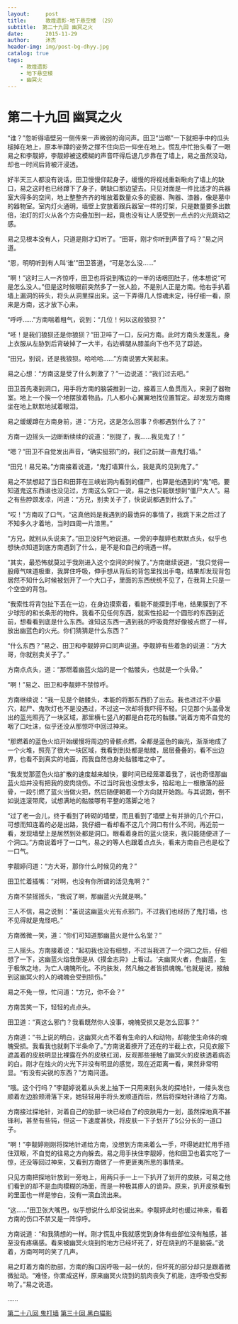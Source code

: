 ```yaml
---
layout:     post
title:      敦煌遗影·地下悬空楼 （29）
subtitle:  第二十九回 幽冥之火
date:       2015-11-29
author:     沐杰
header-img: img/post-bg-dhyy.jpg
catalog: true
tags:
    - 敦煌遗影
    - 地下悬空楼
    - 幽冥火
---
```

# 第二十九回 幽冥之火

“谁？”忽听得墙壁另一侧传来一声微弱的询问声。田卫“当啷”一下就把手中的瓜头槌掉在地上，原本半蹲的姿势之撑不住向后一仰坐在地上。慌乱中忙抬头看了一眼易之和李靓婷，李靓婷被这模糊的声音吓得后退几步靠在了墙上，易之虽然没动，却也一时间后背被汗浸透。

好半天三人都没有说话，田卫慢慢仰起身子，缓慢的将视线重新瞅向了墙上的缺口，易之这时也已经蹲下了身子，朝缺口那边望去。只见对面是一件比适才的兵器室大得多的空间，地上整整齐齐的堆放着数量众多的瓷器、陶器、漆器，像是墓中的器物室。室内灯火通明，墙壁上安放着跟兵器室一样的灯架，只是数量要多出数倍，油灯的灯火从各个方向叠加到一起，竟也没有让人感受到一点点的火光跳动之感。

易之见根本没有人，只道是刚才幻听了。“田哥，刚才你听到声音了吗？”易之问道。

“恩，明明听到有人叫‘谁’”田卫答道，“可是怎么没……”

“啊！”这时三人一齐惊呼，田卫也将说到嘴边的一半的话咽回肚子，他本想说“可是怎么没人。”但是这时候眼前突然多了一张人脸，不是别人正是方南。他右手扒着墙上漏洞的砖头，将头从洞里探出来。这一下弄得几人惊魂未定，待仔细一看，原来是方南，这才放下心来。

“呼呼……”方南喘着粗气，说到：“几位！何以这般狼狈？”

“呸！是我们狼狈还是你狼狈？”田卫啐了一口，反问方南。此时方南头发蓬乱，身上衣服从左胁到后背破掉了一大半，右边裤腿从膝盖向下也不见了踪迹。

“田兄，别说，还是我狼狈。哈哈哈……”方南说罢大笑起来。

易之心想：“方南这是受了什么刺激了？”一边说道：“我们过去吧。”

田卫首先凑到洞口，用手将方南的脑袋推到一边，接着三人鱼贯而入，来到了器物室。地上一个挨一个地摆放着物品，几人都小心翼翼地找位置暂定。却发现方南瘫坐在地上默默地拭着眼泪。

易之缓缓蹲在方南身前，道：“方兄，这是怎么回事？你都遇到什么了？”

方南一边摇头一边断断续续的说道：“别提了，我……我见鬼了！”

“嗯？”田卫不自觉发出声音，“确实挺邪门的，我们之前就一直鬼打墙。”

“田兄！易兄弟。”方南接着说道，“鬼打墙算什么，我是真的见到鬼了。”

易之不禁想起了当日和田菲在三峡岩洞内看到的僵尸，也算是他遇到的“鬼”吧。要知道鬼这东西谁也没见过，方南这么空口一说，易之也只能联想到“僵尸大人”。易之有些脖颈发凉，问道：“方兄，别卖关子了，快说说都遇到什么了。”

“哎！”方南叹了口气，“这真他妈是我遇到的最诡异的事情了，我跳下来之后过了不知多久才着地，当时四周一片漆黑。”

“方兄，就别从头说来了。”田卫没好气地说道。一旁的李靓婷也默默点头，似乎也想快点知道到底方南遇到了什么，是不是和自己的境遇一样。

“其实，最恐怖就莫过于我刚进入这个空间的时候了。”方南继续说道，“我只觉得一股瘴气味道极重，我屏住呼吸，伸手想从背后的背包里找出手电，结果却发现背包居然不知什么时候被划开了一个大口子，里面的东西统统不见了，在我背上只是一个空空的背包。

“我索性将背包扯下丢在一边，在身边摸索着，看能不能摸到手电，结果膜到了不少球形的和长条形的物件。我看不见任何东西，就索性拾起一个圆形的东西到近前，想看看到底是什么东西。谁知这东西一遇到我的呼吸竟然好像被点燃了一样，放出幽蓝色的火光。你们猜猜是什么东西？”

“什么东西？”易之、田卫和李靓婷异口同声说道。李靓婷有些着急的说道：“方大哥，你就别卖关子了。”

方南点点头，道：“那燃着幽蓝火焰的是一个骷髅头，也就是一个头骨。”

“啊！”易之、田卫和李靓婷不禁惊呼。

方南继续说：“我一见是个骷髅头，本能的将那东西扔了出去。我也进过不少墓穴，起尸、鬼吹灯也不是没遇过，不过这一次却将我吓得不轻。只见那个头盖骨发出的蓝光照亮了一块区域，那里横七竖八的都是白花花的骷髅。”说着方南不自觉的咽了口吐沫，似乎还没从那惊吓中回过神来。

“那燃着的蓝色火焰开始缓慢将周边的骨骸点燃，全都是蓝色的幽光，渐渐地成了一个火堆，照亮了很大一块区域，我看到到处都是骷髅，层层叠叠的，看不出边界，也看不到真实的地面，而我自然也身处骷髅堆之中了。

“我发觉那蓝色火焰扩散的速度越来越快，霎时间已经笼罩着我了，说也奇怪那幽蓝火焰并没有把我的皮肉烧伤。不过当时我也没想太多，拾起地上一根散落的胫骨，一段引燃了蓝火当做火把，然后随便朝着一个方向就开始跑。与其说跑，倒不如说连滚带爬，试想满地的骷髅哪有平整的落脚之地？

“过了老一会儿，终于看到了砖砌的墙壁，而且看到了墙壁上有并排的几个开口，可想而知连着的必是出路，我仔细一看却看不这几个洞口有什么不同，再近前一看，发现墙壁上是居然到处都是洞口。眼看着身后的蓝火烧来，我只能随便进了一个洞口。”方南说着吁了一口气，易之的等人也跟着点点头，看来方南自己也是松了一口气。

李靓婷问道：“方大哥，那你什么时候见的鬼？”

田卫忙着插嘴：“对啊，也没有你所谓的活见鬼啊？”

方南不禁摇摇头，“我说了啊，那幽蓝火光就是啊。”

三人不信，易之说到：“虽说这幽蓝火光有点邪门，不过我们也经历了鬼打墙，也不见得就是鬼怪吧。”

方南微微一笑，道：“你们可知道那幽蓝火是什么名堂？”

三人摇头。方南接着说：“起初我也没有细想，不过当我进了一个洞口之后，仔细想了一下，这幽蓝火焰我倒是从《摸金志异》上看过。‘夫幽冥火者，色幽蓝，生于极煞之地，为亡人魂魄所化。不灼肤发，然凡触之者皆损魂魄。’也就是说，接触到这幽冥火的人的魂魄会受到损伤。”

易之不免一惊，忙问道：“方兄，你不会？”

方南苦笑一下，轻轻的点点头。

田卫道：“真这么邪门？我看既然你人没事，魂魄受损又是怎么回事？”

方南道：“书上说的明白，这幽冥火点不着有生命的人和动物，却能使生命体的魂魄受损。我看我也就剩下半条命了。”方南说着撩开了还在的半截上衣，只见衣服下遮盖着的皮肤明显比裸露在外的皮肤红润，反观那些接触了幽冥火的皮肤透着病态的白。刚才在烛火的火光下并没有明显的感觉，现在近距离一看，果然非常明显。“有没有尖锐的东西？”方南问道。

“哦。这个行吗？”李靓婷说着从头发上抽下一只用来别头发的探地针，一缕头发也顺着左边脸颊滑落下来，她轻轻用手将头发顺道而后，然后将探地针递给了方南。

方南接过探地针，对着自己的肋部一块已经白了的皮肤用力一划，虽然探地真不甚锋利，甚至有些钝，但这一下速度甚快，将皮肤一下子划开了5公分长的一道口子。

“啊！”李靓婷刚刚将探地针递给方南，没想到方南来着么一手，吓得她赶忙用手捂住双眼，不自觉的往易之方向躲去。易之用手扶住李靓婷，他和田卫也着实吃了一惊，还没等回过神来，又看到方南做了一件更匪夷所思的事情来。

只见方南把探地针放到一旁地上，用两只手一上一下扒开了划开的皮肤，可易之他们看到的却不是血肉模糊的场面，而是一种极其瘆人的诡异。原来，扒开皮肤看到的里面也一样是惨白，没有一滴血流出来。

“这……”田卫张大嘴巴，似乎想说什么却没说出来。李靓婷此时也缓过神来，看着方南的伤口不禁又是一阵惊呼。

方南说道：“和我猜想的一样。刚才慌乱中我就感觉到身体有些部位没有触感，甚至没有疼痛感。看来被幽冥火烧到的地方已经坏死了，好在烧到的不是脑袋。”说着，方南呵呵的笑了几声。

易之盯着方南的肋部，方南的胸口因呼吸一起一伏的，但坏死的部分却只是跟着微微扯动。“难怪，你累成这样，原来幽冥火烧到的肌肉丧失了机能，连呼吸也受影响了。”易之说道。

……

[第二十八回 鬼打墙](http://www.jianshu.com/p/257c899fcd13)
[第三十回 黑白猫影](http://www.jianshu.com/p/1e69a82898ca)
